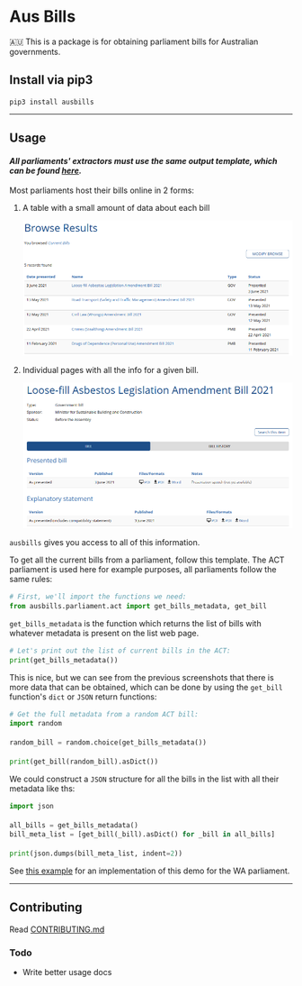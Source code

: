 # Aus Bills

🇦🇺 This is a package is for obtaining parliament bills for Australian governments.

## Install via pip3

```
pip3 install ausbills
```

---

## Usage

#### _All parliaments' extractors must use the same output template, which can be found [here](ausbills/models.py)._

Most parliaments host their bills online in 2 forms:

1. A table with a small amount of data about each bill

    ![ACT bill list](.github/img/ACT_bill_list.PNG)

2. Individual pages with all the info for a given bill.

    ![ACT bill](.github/img/ACT_bill.PNG)

`ausbills` gives you access to all of this information.

To get all the current bills from a parliament, follow this template. The ACT parliament is used here for example purposes, all parliaments follow the same rules:

```py
# First, we'll import the functions we need:
from ausbills.parliament.act import get_bills_metadata, get_bill
```

`get_bills_metadata` is the function which returns the list of bills with whatever metadata is present on the list web page.

```py
# Let's print out the list of current bills in the ACT:
print(get_bills_metadata())
```

This is nice, but we can see from the previous screenshots that there is more data that can be obtained, which can be done by using the `get_bill` function's `dict` or `JSON` return functions:

```py
# Get the full metadata from a random ACT bill:
import random

random_bill = random.choice(get_bills_metadata())

print(get_bill(random_bill).asDict())

```

We could construct a `JSON` structure for all the bills in the list with all their metadata like ths:

```py
import json

all_bills = get_bills_metadata()
bill_meta_list = [get_bill(_bill).asDict() for _bill in all_bills]

print(json.dumps(bill_meta_list, indent=2))
```

See [this example](examples/download_all_wa_bills.py) for an implementation of this demo for the WA parliament.

---

## Contributing

Read [CONTRIBUTING.md](CONTRIBUTING.md)

### Todo

- Write better usage docs
